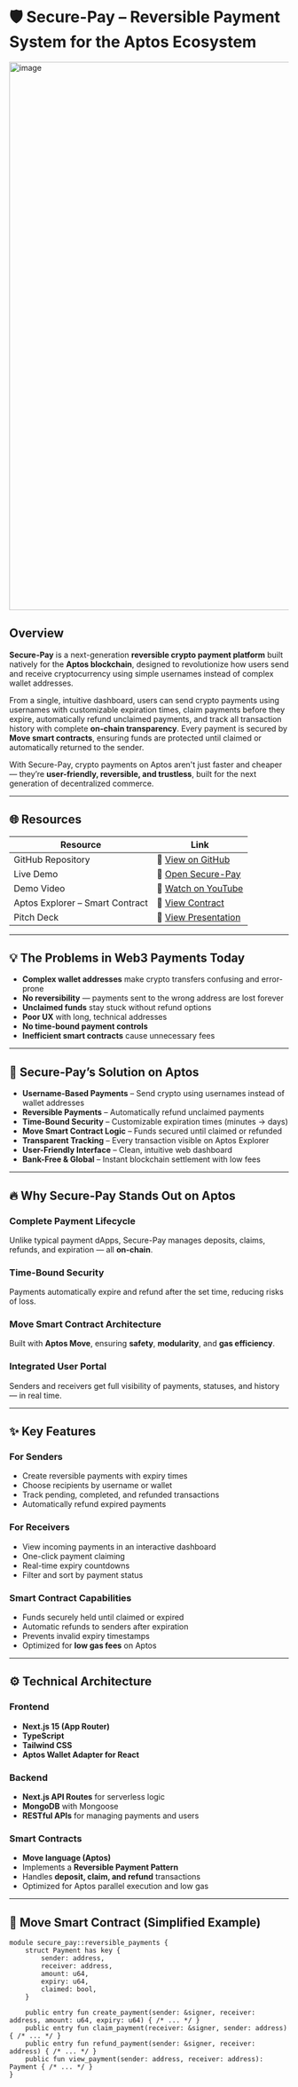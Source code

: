 # 🛡️ Secure-Pay – Reversible Payment System for the **Aptos Ecosystem**

<img width="1846" height="989" alt="image" src="https://github.com/user-attachments/assets/a20b441a-cda7-4248-bca1-6401464d9905" />

## Overview

**Secure-Pay** is a next-generation **reversible crypto payment platform** built natively for the **Aptos blockchain**, designed to revolutionize how users send and receive cryptocurrency using simple usernames instead of complex wallet addresses.

From a single, intuitive dashboard, users can send crypto payments using usernames with customizable expiration times, claim payments before they expire, automatically refund unclaimed payments, and track all transaction history with complete **on-chain transparency**. Every payment is secured by **Move smart contracts**, ensuring funds are protected until claimed or automatically returned to the sender.

With Secure-Pay, crypto payments on Aptos aren't just faster and cheaper — they’re **user-friendly, reversible, and trustless**, built for the next generation of decentralized commerce.

---

## 🌐 Resources

| Resource | Link |
|----------|------|
| GitHub Repository | 🔗 [View on GitHub](https://github.com/Sushant041/secure-pay) |
| Live Demo | 🔗 [Open Secure-Pay](https://secure-pay-iota.vercel.app/) |
| Demo Video | 🔗 [Watch on YouTube](https://www.youtube.com/watch?v=dTbT9lKF738) |
| Aptos Explorer – Smart Contract | 🔗 [View Contract](https://explorer.aptoslabs.com/account/0x561e3de8c948305003be617b7ce5f5280aa36798ea256a8fab13fe21c2e040f4/modules/code/escrow_vault?network=testnet) |
| Pitch Deck | 🔗 [View Presentation](https://docs.google.com/presentation/d/1niEm5j5eUhE0_fxOdb4njMoavFEFQMAAB8DRtqt0In8/edit?slide=id.p7#slide=id.p7) |

---

## 💡 The Problems in Web3 Payments Today

- **Complex wallet addresses** make crypto transfers confusing and error-prone  
- **No reversibility** — payments sent to the wrong address are lost forever  
- **Unclaimed funds** stay stuck without refund options  
- **Poor UX** with long, technical addresses  
- **No time-bound payment controls**  
- **Inefficient smart contracts** cause unnecessary fees  

---

## 🚀 Secure-Pay’s Solution on Aptos

- **Username-Based Payments** – Send crypto using usernames instead of wallet addresses  
- **Reversible Payments** – Automatically refund unclaimed payments  
- **Time-Bound Security** – Customizable expiration times (minutes → days)  
- **Move Smart Contract Logic** – Funds secured until claimed or refunded  
- **Transparent Tracking** – Every transaction visible on Aptos Explorer  
- **User-Friendly Interface** – Clean, intuitive web dashboard  
- **Bank-Free & Global** – Instant blockchain settlement with low fees  

---

## 🔥 Why Secure-Pay Stands Out on Aptos

### Complete Payment Lifecycle  
Unlike typical payment dApps, Secure-Pay manages deposits, claims, refunds, and expiration — all **on-chain**.

### Time-Bound Security  
Payments automatically expire and refund after the set time, reducing risks of loss.

### Move Smart Contract Architecture  
Built with **Aptos Move**, ensuring **safety**, **modularity**, and **gas efficiency**.

### Integrated User Portal  
Senders and receivers get full visibility of payments, statuses, and history — in real time.

---

## ✨ Key Features

### For Senders
- Create reversible payments with expiry times  
- Choose recipients by username or wallet  
- Track pending, completed, and refunded transactions  
- Automatically refund expired payments  

### For Receivers
- View incoming payments in an interactive dashboard  
- One-click payment claiming  
- Real-time expiry countdowns  
- Filter and sort by payment status  

### Smart Contract Capabilities
- Funds securely held until claimed or expired  
- Automatic refunds to senders after expiration  
- Prevents invalid expiry timestamps  
- Optimized for **low gas fees** on Aptos  

---

## ⚙️ Technical Architecture

### Frontend
- **Next.js 15 (App Router)**  
- **TypeScript**  
- **Tailwind CSS**  
- **Aptos Wallet Adapter for React**  

### Backend
- **Next.js API Routes** for serverless logic  
- **MongoDB** with Mongoose  
- **RESTful APIs** for managing payments and users  

### Smart Contracts
- **Move language (Aptos)**  
- Implements a **Reversible Payment Pattern**  
- Handles **deposit, claim, and refund** transactions  
- Optimized for Aptos parallel execution and low gas  

---

## 🧱 Move Smart Contract (Simplified Example)

```move
module secure_pay::reversible_payments {
    struct Payment has key {
        sender: address,
        receiver: address,
        amount: u64,
        expiry: u64,
        claimed: bool,
    }

    public entry fun create_payment(sender: &signer, receiver: address, amount: u64, expiry: u64) { /* ... */ }
    public entry fun claim_payment(receiver: &signer, sender: address) { /* ... */ }
    public entry fun refund_payment(sender: &signer, receiver: address) { /* ... */ }
    public fun view_payment(sender: address, receiver: address): Payment { /* ... */ }
}
